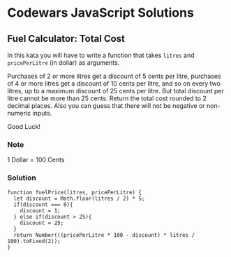 # Codewars JavaScript Solutions

## Fuel Calculator: Total Cost

In this kata you will have to write a function that takes `litres` and `pricePerLitre` (in dollar) as arguments.

Purchases of 2 or more litres get a discount of 5 cents per litre, purchases of 4 or more litres get a discount of 10 cents per litre, and so on every two litres, up to a maximum discount of 25 cents per litre. But total discount per litre cannot be more than 25 cents. Return the total cost rounded to 2 decimal places. Also you can guess that there will not be negative or non-numeric inputs.

Good Luck!

### Note

1 Dollar = 100 Cents

### Solution

```
function fuelPrice(litres, pricePerLitre) {
  let discount = Math.floor(litres / 2) * 5;
  if(discount === 0){
    discount = 1;
  } else if(discount > 25){
    discount = 25;
  }
  return Number(((pricePerLitre * 100 - discount) * litres / 100).toFixed(2));
}
```

